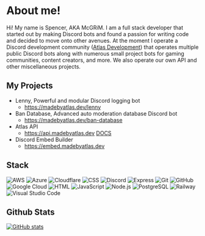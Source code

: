 # About me!
Hi! My name is Spencer, AKA McGRiM. I am a full stack developer that started out by making Discord bots and found a passion for writing code and decided to move onto other avenues. At the moment I operate a Discord development community ([Atlas Development](https://discord.madebyatlas.dev)) that operates multiple public Discord bots along with numerous small project bots for gaming communities, content creators, and more. We also operate our own API and other miscellaneous projects.

## My Projects
- Lenny, Powerful and modular Discord logging bot
  - https://madebyatlas.dev/lenny
- Ban Database, Advanced auto moderation database Discord bot
  - https://madebyatlas.dev/ban-database
- Atlas API
  - https://api.madebyatlas.dev [DOCS](https://docs.madebyatlas.dev/docs/category/api)
- Discord Embed Builder
  - https://embed.madebyatlas.dev

## Stack

![AWS](https://img.shields.io/badge/AWS-232F3E?style=for-the-badge&logo=amazonaws&logoColor=white) ![Azure](https://img.shields.io/badge/Azure-0078D4?style=for-the-badge&logo=microsoftazure&logoColor=white) ![Cloudflare](https://img.shields.io/badge/Cloudflare-F38020?style=for-the-badge&logo=cloudflare&logoColor=white) ![CSS](https://img.shields.io/badge/CSS-1572B6?style=for-the-badge&logo=css3&logoColor=white) ![Discord](https://img.shields.io/badge/Discord-5865F2?style=for-the-badge&logo=discord&logoColor=white) ![Express](https://img.shields.io/badge/Express-000000?style=for-the-badge&logo=express&logoColor=white) ![Git](https://img.shields.io/badge/Git-F05032?style=for-the-badge&logo=git&logoColor=white) ![GitHub](https://img.shields.io/badge/GitHub-181717?style=for-the-badge&logo=github&logoColor=white) ![Google Cloud](https://img.shields.io/badge/Google%20Cloud-4285F4?style=for-the-badge&logo=googlecloud&logoColor=white) ![HTML](https://img.shields.io/badge/HTML-E34F26?style=for-the-badge&logo=html5&logoColor=white) ![JavaScript](https://img.shields.io/badge/JavaScript-F7DF1E?style=for-the-badge&logo=javascript&logoColor=black) ![Node.js](https://img.shields.io/badge/Node.js-339933?style=for-the-badge&logo=nodedotjs&logoColor=white) ![PostgreSQL](https://img.shields.io/badge/PostgreSQL-4169E1?style=for-the-badge&logo=postgresql&logoColor=white) ![Railway](https://img.shields.io/badge/Railway-0B0D0E?style=for-the-badge&logo=railway&logoColor=white) ![Visual Studio Code](https://img.shields.io/badge/VS%20Code-007ACC?style=for-the-badge&logo=visualstudiocode&logoColor=white)

## Github Stats

[![GitHub stats](https://github-readme-stats.vercel.app/api?username=mcgrimtv&show_icons=true&theme=radical)](https://github.com/mcgrimtv)
